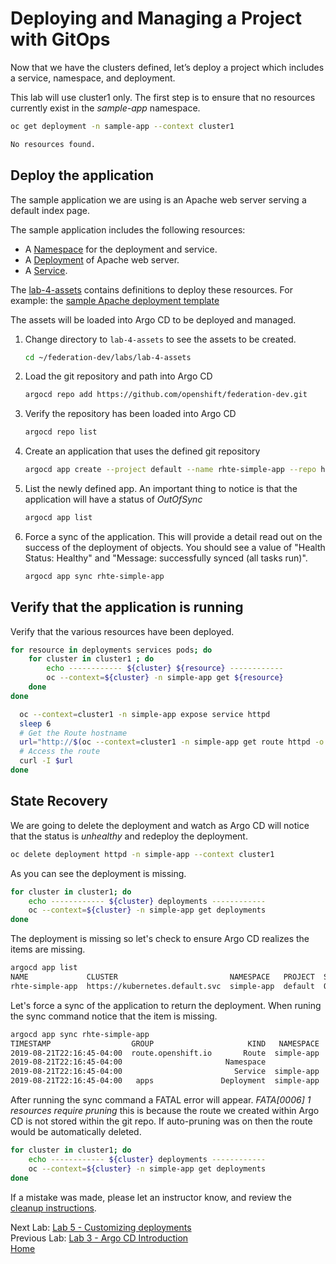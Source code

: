 <a id="markdown-deploying-and-managing" name="deploying-and-managing"></a>
# Deploying and Managing a Project with GitOps 

Now that we have the clusters defined, let’s deploy a project which includes a service, namespace, and deployment.

This lab will use cluster1 only. The first step is to ensure that no resources currently exist in the *sample-app* namespace.
~~~sh
oc get deployment -n sample-app --context cluster1

No resources found.
~~~

<a id="markdown-deploy-the-application" name="deploy-the-application"></a>
## Deploy the application

The sample application we are using is an Apache web server serving a default index page.

The sample application includes the following resources:

-   A [Namespace](https://kubernetes.io/docs/concepts/overview/working-with-objects/namespaces/) for the deployment and service.
-   A [Deployment](https://kubernetes.io/docs/concepts/workloads/controllers/deployment/) of Apache web server.
-   A [Service](https://kubernetes.io/docs/concepts/services-networking/service/).

The [lab-4-assets](./lab-4-assets) contains definitions to deploy these resources.
For example: the [sample Apache deployment template](./lab-4-assets/deployment.yaml)

The assets will be loaded into Argo CD to be deployed and managed.

1. Change directory to `lab-4-assets` to see the assets to be created.

    ~~~sh
    cd ~/federation-dev/labs/lab-4-assets
    ~~~
2. Load the git repository and path into Argo CD

    ~~~sh
    argocd repo add https://github.com/openshift/federation-dev.git
    ~~~
3. Verify the repository has been loaded into Argo CD 

   ~~~sh
   argocd repo list
    ~~~
4. Create an application that uses the defined git repository

    ~~~sh
    argocd app create --project default --name rhte-simple-app --repo https://github.com/openshift/federation-dev.git --path labs/lab-4-assets --dest-server https://kubernetes.default.svc  --dest-namespace simple-app  --revision argocd
    ~~~
5. List the newly defined app. An important thing to notice is that the application will have a status of *OutOfSync*

    ~~~sh
    argocd app list
    ~~~
6. Force a sync of the application. This will provide a detail read out on the success of the deployment of objects. You should see a value of "Health Status: Healthy" and "Message: successfully synced (all tasks run)".

    ~~~sh
    argocd app sync rhte-simple-app
    ~~~

<a id="markdown-verify-that-the-application-is-running" name="verify-that-the-application-is-running"></a>
## Verify that the application is running

Verify that the various resources have been deployed. 

~~~sh
for resource in deployments services pods; do
    for cluster in cluster1 ; do
        echo ------------ ${cluster} ${resource} ------------
        oc --context=${cluster} -n simple-app get ${resource}
    done
done
~~~

~~~sh
  oc --context=cluster1 -n simple-app expose service httpd
  sleep 6 
  # Get the Route hostname
  url="http://$(oc --context=cluster1 -n simple-app get route httpd -o jsonpath='{.spec.host}')"
  # Access the route
  curl -I $url
done
~~~

<a id="markdown-state-recovery" name="state-recovery"></a>
## State Recovery

We are going to delete the deployment and watch as Argo CD will notice that the status is *unhealthy* and redeploy the deployment.

~~~sh
oc delete deployment httpd -n simple-app --context cluster1
~~~

As you can see the deployment is missing.
~~~sh
for cluster in cluster1; do
    echo ------------ ${cluster} deployments ------------
    oc --context=${cluster} -n simple-app get deployments
done
~~~

The deployment is missing so let's check to ensure Argo CD realizes the items are missing.

~~~sh
argocd app list
NAME             CLUSTER                         NAMESPACE   PROJECT  STATUS     HEALTH   SYNCPOLICY  CONDITIONS
rhte-simple-app  https://kubernetes.default.svc  simple-app  default  OutOfSync  Missing  <none>      <none>
~~~

Let's force a sync of the application to return the deployment. When runing the sync command notice that the item is missing.
~~~sh
argocd app sync rhte-simple-app
TIMESTAMP                  GROUP                     KIND   NAMESPACE                  NAME    STATUS    HEALTH        HOOK  MESSAGE
2019-08-21T22:16:45-04:00  route.openshift.io       Route  simple-app                 httpd  OutOfSync  Unknown              
2019-08-21T22:16:45-04:00                       Namespace                        simple-app    Synced   Unknown              
2019-08-21T22:16:45-04:00                         Service  simple-app                 httpd    Synced   Healthy              
2019-08-21T22:16:45-04:00   apps               Deployment  simple-app                 httpd  OutOfSync  Missing       
~~~

After running the sync command a FATAL error will appear. *FATA[0006] 1 resources require pruning* this is because the route 
we created within Argo CD is not stored within the git repo. If auto-pruning was on then the route would be automatically deleted.
~~~sh
for cluster in cluster1; do
    echo ------------ ${cluster} deployments ------------
    oc --context=${cluster} -n simple-app get deployments
done
~~~

If a mistake was made, please let an instructor know, and review the [cleanup instructions](./cleanup-instructions.md).

Next Lab: [Lab 5 - Customizing deployments](./5.md)<br>
Previous Lab: [Lab 3 - Argo CD Introduction](./3.md)<br>
[Home](./README.md)
